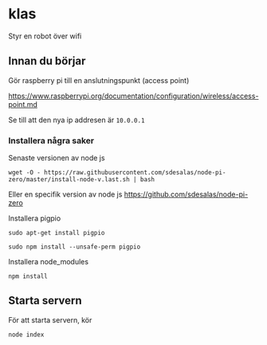 # klas
Styr en robot över wifi

## Innan du börjar

Gör raspberry pi till en anslutningspunkt (access point)

https://www.raspberrypi.org/documentation/configuration/wireless/access-point.md

Se till att den nya ip addresen är `10.0.0.1`

### Installera några saker

Senaste versionen av node js

`wget -O - https://raw.githubusercontent.com/sdesalas/node-pi-zero/master/install-node-v.last.sh | bash` 

Eller en specifik version av node js https://github.com/sdesalas/node-pi-zero

Installera pigpio

`sudo apt-get install pigpio`

`sudo npm install --unsafe-perm pigpio`

Installera node_modules

`npm install`

## Starta servern

För att starta servern, kör

`node index`
